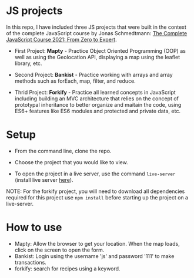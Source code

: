 # JS projects

In this repo, I have included three JS projects that were built in the context of the complete JavaScript course by Jonas Schmedtmann: [The Complete JavaScript Course 2021: From Zero to Expert](https://www.udemy.com/course/the-complete-javascript-course/).

- First Project: **Mapty** - Practice Object Oriented Programming (OOP) as well as using the Geolocation API, displaying a map using the leaflet library, etc. 
 
- Second Project: **Bankist** - Practice working with arrays and array methods such as forEach, map, filter, and reduce.

- Thrid Project: **Forkify** - Practice all learned concepts in JavaScript including building an MVC architecture that relies on the concept of prototypal inheritance to better organize and maitain the code, using ES6+ features like ES6 modules and protected and private data, etc. 

# Setup

- From the command line, clone the repo.

- Choose the project that you would like to view.

- To open the project in a live server, use the command ```live-server``` (install live server [here](https://www.npmjs.com/package/live-server)).

NOTE: For the forkify project, you will need to download all dependencies required for this project use ```npm install``` before starting up the project on a live-server. 

# How to use 

- Mapty: Allow the browser to get your location. When the map loads, click on the screen to open the form.
- Bankist: Login using the username 'js' and password '111' to make transactions.
- forkify: search for recipes using a keyword.
